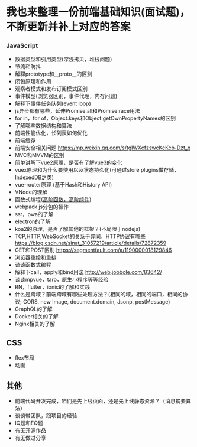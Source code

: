 # 我也来整理一份前端基础知识(面试题)，不断更新并补上对应的答案

### JavaScript
-  数据类型和引用类型(深浅拷贝，堆栈问题)  
-  节流和防抖  
-  解释prototype和__proto__的区别  
-  闭包原理和作用  
-  观察者模式和发布订阅模式区别  
-  事件模型(浏览器区别，事件代理，内存问题)  
-  解释下事件任务队列(event loop)  
-  js异步都有哪些，延伸Promise.all和Promise.race用法  
-  for in，for of，Object.keys和Object.getOwnPropertyNames的区别  
-  了解哪些数据结构和算法  
-  前端性能优化，长列表如何优化  
-  前端缓存  
-  前端安全相关问题  https://mp.weixin.qq.com/s/tgIWXcfzswcKcKcb-Dzt_g
-  MVC和MVVM的区别  
-  简单讲解下vue2原理，是否有了解vue3的变化  
-  vuex原理和为什么要使用以及状态持久化(可通过store plugins做存储，[IndexedDB](http://www.ruanyifeng.com/blog/2018/07/indexeddb.html)之类)  
-  vue-router原理  (基于Hash和History API)
-  VNode的理解  
-  函数式编程([高阶函数，高阶组件](https://blog.csdn.net/mapbar_front/article/details/79697863))  
-  webpack js分包的操作  
-  ssr，pwa的了解  
-  electron的了解  
-  koa2的原理，是否了解其他的框架？(不局限于nodejs)  
-  TCP,HTTP,WebSocket的关系于异同，HTTP协议有哪些  https://blog.csdn.net/sinat_31057219/article/details/72872359
-  GET和POST区别  https://segmentfault.com/a/1190000018129846
-  浏览器重绘和重排  
-  谈谈函数式编程  
-  解释下call，apply和bind用法  http://web.jobbole.com/83642/  
-  谈谈mpvue，taro，原生小程序等等经验  
-  RN，flutter，ionic的了解和实践  
-  什么是跨域？前端跨域有哪些处理方法？(相同的域，相同的端口，相同的协议; CORS, new Image, document.domain, Jsonp, postMessage)  
-  GraphQL的了解  
-  Docker相关的了解  
-  Nginx相关的了解  



## CSS
-  flex布局  
-  动画  


## 其他
-  前端代码开发完成，咱们是先上线页面，还是先上线静态资源？（消息摘要算法）  
-  谈谈带团队，跟项目的经验  
-  IQ题和EQ题  
-  有无开源作品  
-  有无做过分享
